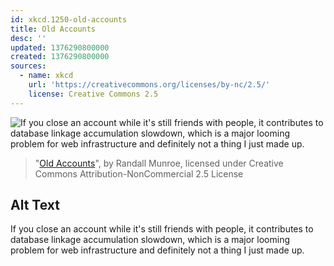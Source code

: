 ```yaml
---
id: xkcd.1250-old-accounts
title: Old Accounts
desc: ''
updated: 1376290800000
created: 1376290800000
sources:
  - name: xkcd
    url: 'https://creativecommons.org/licenses/by-nc/2.5/'
    license: Creative Commons 2.5
---
```

![If you close an account while it's still friends with people, it contributes to database linkage accumulation slowdown, which is a major looming problem for web infrastructure and definitely not a thing I just made up.](https://imgs.xkcd.com/comics/old_accounts.png)
> "[Old Accounts](https://xkcd.com/1250/)", by Randall Munroe, licensed under Creative Commons Attribution-NonCommercial 2.5 License

## Alt Text
If you close an account while it's still friends with people, it contributes to database linkage accumulation slowdown, which is a major looming problem for web infrastructure and definitely not a thing I just made up.
